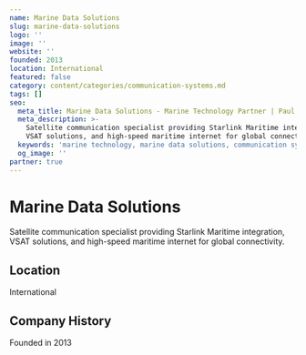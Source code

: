 ```yaml
---
name: Marine Data Solutions
slug: marine-data-solutions
logo: ''
image: ''
website: ''
founded: 2013
location: International
featured: false
category: content/categories/communication-systems.md
tags: []
seo:
  meta_title: Marine Data Solutions - Marine Technology Partner | Paul Thames
  meta_description: >-
    Satellite communication specialist providing Starlink Maritime integration,
    VSAT solutions, and high-speed maritime internet for global connectivity.
  keywords: 'marine technology, marine data solutions, communication systems'
  og_image: ''
partner: true
---
```


# Marine Data Solutions

Satellite communication specialist providing Starlink Maritime integration, VSAT solutions, and high-speed maritime internet for global connectivity.



## Location

International

## Company History

Founded in 2013